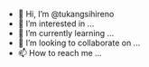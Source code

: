 - 👋 Hi, I’m @tukangsihireno
- 👀 I’m interested in ...
- 🌱 I’m currently learning ...
- 💞️ I’m looking to collaborate on ...
- 📫 How to reach me ...

<!---
tukangsihireno/tukangsihireno is a ✨ special ✨ repository because its `README.md` (this file) appears on your GitHub profile.
You can click the Preview link to take a look at your changes.
--->
